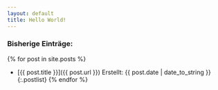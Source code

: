```yaml
---
layout: default
title: Hello World!
---
```

### Bisherige Einträge:

{% for post in site.posts %}
* [{{ post.title }}]({{ post.url }})
<span class="date">Erstellt: {{ post.date | date_to_string }}</span>
{:.postlist}
{% endfor %}
